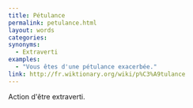 ```yaml
---
title: Pétulance
permalink: petulance.html
layout: words
categories:
synonyms:
  - Extraverti
examples:
  - "Vous êtes d'une pétulance exacerbée."
link: http://fr.wiktionary.org/wiki/p%C3%A9tulance
---
```


Action d'être extraverti.
